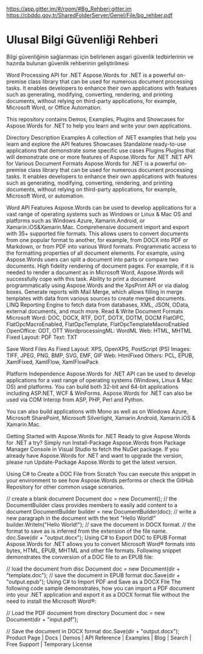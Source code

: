 https://app.gitter.im/#/room/#Bg_Rehberi:gitter.im
https://cbddo.gov.tr/SharedFolderServer/Genel/File/bg_rehber.pdf

# Ulusal Bilgi Güvenliği Rehberi
Bilgi güvenliğinin sağlanması için belirlenen asgari güvenlik tedbirlerinin  ve hazırda bulunan güvenlik rehberinin geliştirilmesi 

Word Processing API for .NET
Aspose.Words for .NET is a powerful on-premise class library that can be used for numerous document processing tasks. It enables developers to enhance their own applications with features such as generating, modifying, converting, rendering, and printing documents, without relying on third-party applications, for example, Microsoft Word, or Office Automation.



This repository contains Demos, Examples, Plugins and Showcases for Aspose.Words for .NET to help you learn and write your own applications.

Directory	Description
Examples	A collection of .NET examples that help you learn and explore the API features
Showcases	Standalone ready-to-use applications that demonstrate some specific use cases
Plugins	Plugins that will demonstrate one or more features of Aspose.Words for .NET
.NET API for Various Document Formats
Aspose.Words for .NET is a powerful on-premise class library that can be used for numerous document processing tasks. It enables developers to enhance their own applications with features such as generating, modifying, converting, rendering, and printing documents, without relying on third-party applications, for example, Microsoft Word, or automation.

Word API Features
Aspose.Words can be used to develop applications for a vast range of operating systems such as Windows or Linux & Mac OS and platforms such as Windows Azure, Xamarin.Android, or Xamarin.iOS&Xamarin.Mac.
Comprehensive document import and export with 35+ supported file formats. This allows users to convert documents from one popular format to another, for example, from DOCX into PDF or Markdown, or from PDF into various Word formats.
Programmatic access to the formatting properties of all document elements. For example, using Aspose.Words users can split a document into parts or compare two documents.
High fidelity rendering of document pages. For example, if it is needed to render a document as in Microsoft Word, Aspose.Words will successfully cope with this task.
Ability to print a document programmatically using Aspose.Words and the XpsPrint API or via dialog boxes.
Generate reports with Mail Merge, which allows filling in merge templates with data from various sources to create merged documents.
LINQ Reporting Engine to fetch data from databases, XML, JSON, OData, external documents, and much more.
Read & Write Document Formats
Microsoft Word: DOC, DOCX, RTF, DOT, DOTX, DOTM, DOCM FlatOPC, FlatOpcMacroEnabled, FlatOpcTemplate, FlatOpcTemplateMacroEnabled
OpenOffice: ODT, OTT
WordprocessingML: WordML
Web: HTML, MHTML
Fixed Layout: PDF
Text: TXT

Save Word Files As
Fixed Layout: XPS, OpenXPS, PostScript (PS)
Images: TIFF, JPEG, PNG, BMP, SVG, EMF, GIF
Web: HtmlFixed
Others: PCL, EPUB, XamlFixed, XamlFlow, XamlFlowPack

Platform Independence
Aspose.Words for .NET API can be used to develop applications for a vast range of operating systems (Windows, Linux & Mac OS) and platforms. You can build both 32-bit and 64-bit applications including ASP.NET, WCF & WinForms. Aspose.Words for .NET can also be used via COM Interop from ASP, PHP, Perl and Python.

You can also build applications with Mono as well as on Windows Azure, Microsoft SharePoint, Microsoft Silverlight, Xamarin.Android, Xamarin.iOS & Xamarin.Mac.

Getting Started with Aspose.Words for .NET
Ready to give Aspose.Words for .NET a try? Simply run Install-Package Aspose.Words from Package Manager Console in Visual Studio to fetch the NuGet package. If you already have Aspose.Words for .NET and want to upgrade the version, please run Update-Package Aspose.Words to get the latest version.

Using C# to Create a DOC File from Scratch
You can execute this snippet in your environment to see how Aspose.Words performs or check the GitHub Repository for other common usage scenarios.

// create a blank document
Document doc = new Document();
// the DocumentBuilder class provides members to easily add content to a document
DocumentBuilder builder = new DocumentBuilder(doc);
// write a new paragraph in the document with the text "Hello World!"
builder.Writeln("Hello World!");
// save the document in DOCX format. 
// the format to save as is inferred from the extension of the file name.
doc.Save(dir + "output.docx");
Using C# to Export DOC to EPUB Format
Aspose.Words for .NET allows you to convert Microsoft Word® formats into bytes, HTML, EPUB, MHTML and other file formats. Following snippet demonstrates the conversion of a DOC file to an EPUB file:

// load the document from disc
Document doc = new Document(dir + "template.doc");
// save the document in EPUB format
doc.Save(dir + "output.epub");
Using C# to Import PDF and Save as a DOCX File
The following code sample demonstrates, how you can import a PDF document into your .NET application and export it as a DOCX format file without the need to install the Microsoft Word®:

// Load the PDF document from directory
Document doc = new Document(dir + "input.pdf");

// Save the document in DOCX format
doc.Save(dir + "output.docx");
Product Page | Docs | Demos | API Reference | Examples | Blog | Search | Free Support | Temporary License

